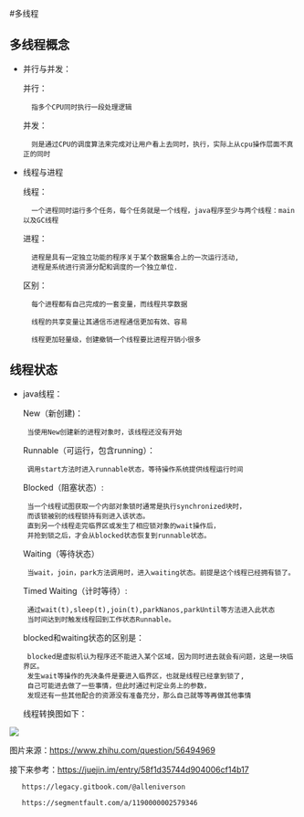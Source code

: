 #多线程

多线程概念
-

- 并行与并发：
	
	并行：
		
		指多个CPU同时执行一段处理逻辑

	并发：
		
		则是通过CPU的调度算法来完成对让用户看上去同时，执行，实际上从cpu操作层面不真正的同时

- 线程与进程

	线程：

		一个进程同时运行多个任务，每个任务就是一个线程，java程序至少与两个线程：main以及GC线程

	进程：
		
		进程是具有一定独立功能的程序关于某个数据集合上的一次运行活动,
		进程是系统进行资源分配和调度的一个独立单位.

	区别：
		
		每个进程都有自己完成的一套变量，而线程共享数据
		 
		线程的共享变量让其通信币进程通信更加有效、容易
		
		线程更加轻量级，创建撤销一个线程要比进程开销小很多

线程状态
-
	
-  java线程：

	New（新创建)：
		
		当使用New创建新的进程对象时，该线程还没有开始

	Runnable（可运行，包含running）：

		调用start方法时进入runnable状态，等待操作系统提供线程运行时间
	
	Blocked（阻塞状态）:
		
		当一个线程试图获取一个内部对象锁时通常是执行synchronized块时，
		而该锁被别的线程锁持有则进入该状态。
		直到另一个线程走完临界区或发生了相应锁对象的wait操作后，
		并抢到锁之后，才会从blocked状态恢复到runnable状态。
		
		
	Waiting（等待状态）

		当wait，join，park方法调用时，进入waiting状态。前提是这个线程已经拥有锁了。

	Timed Waiting（计时等待）:
		
		通过wait(t),sleep(t),join(t),parkNanos,parkUntil等方法进入此状态
		当时间达到时触发线程回到工作状态Runnable。

	blocked和waiting状态的区别是：

		blocked是虚拟机认为程序还不能进入某个区域，因为同时进去就会有问题，这是一块临界区。
		发生wait等操作的先决条件是要进入临界区，也就是线程已经拿到锁了,
		自己可能进去做了一些事情，但此时通过判定业务上的参数，
		发现还有一些其他配合的资源没有准备充分，那么自己就等等再做其他事情

   线程转换图如下：
		

![](https://i.imgur.com/RExs2Pa.png)


图片来源：https://www.zhihu.com/question/56494969

接下来参考：https://juejin.im/entry/58f1d35744d904006cf14b17	

	   https://legacy.gitbook.com/@alleniverson
	   
	   https://segmentfault.com/a/1190000002579346
